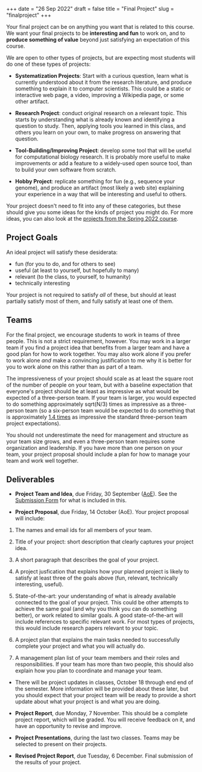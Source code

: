 +++
date = "26 Sep 2022"
draft = false
title = "Final Project"
slug = "finalproject"
+++

Your final project can be on anything you want that is related to this
course. We want your final projects to be **interesting and fun** to
work on, and to **produce something of value** beyond just satisfying
an expectation of this course.

We are open to other types of projects, but are expecting most
students will do one of these types of projects:

- **Systematization Projects**: Start with a curious question, learn
what is currently understood about it from the research literature,
and produce something to explain it to computer scientists. This could
be a static or interactive web page, a video, improving a Wikipedia
page, or some other artifact.

- **Research Project**: conduct original research on a relevant
    topic. This starts by understanding what is already known and
    identifying a question to study. Then, applying tools you learned
    in this class, and others you learn on your own, to make progress
    on answering that question.

- **Tool-Building/Improving Project**: develop some tool that will be
    useful for computational biology research. It is probably more
    useful to make improvements or add a feature to a widely-used open
    source tool, than to build your own software from scratch.

- **Hobby Project**: replicate something for fun (e.g., sequence your
genome), and produce an artifact (most likely a web site) explaining
your experience in a way that will be interesting and useful to
others.

Your project doesn't need to fit into any of these categories, but
these should give you some ideas for the kinds of project you might
do. For more ideas, you can also look at the [projects from the Spring
2022 course](https://computingbiology.github.io/s22/finalprojects/).

## Project Goals

An ideal project will satisfy these desiderata:

- fun (for you to do, and for others to see)
- useful (at least to yourself, but hopefully to many)
- relevant (to the class, to yourself, to humanity)
- technically interesting

Your project is not required to satisfy _all_ of these, but should at
least partially satisfy most of them, and fully satisfy at least one
of them.

## Teams

For the final project, we encourage students to work in teams of three
people. This is not a strict requirement, however. You may work in a
larger team if you find a project idea that benefits from a larger
team and have a good plan for how to work together. You may also work
alone if you prefer to work alone _and_ make a convincing
justification to me why it is better for you to work alone on this
rather than as part of a team.

The impressiveness of your project should scale as at least the square
root of the number of people on your team, but with a baseline
expectation that everyone's project should be at least as impressive
as what would be expected of a three-person team. If your team is
larger, you would expected to do something approximately sqrt(N/3)
times as impressive as a three-person team (so a six-person team would
be expected to do something that is approximately [1.4
times](https://www.wolframalpha.com/input?i=sqrt%286%2F3%29) as
impressive the standard three-person team project expectations).

You should not underestimate the need for management and structure as
your team size grows, and even a three-person team requires some
organization and leadership. If you have more than one person on your
team, your project proposal should include a plan for how to manage
your team and work well together.

## Deliverables

- **Project Team and Idea**, due Friday, 30 September ([AoE](https://en.wikipedia.org/wiki/Anywhere_on_Earth)). See the [Submission Form](https://forms.gle/bu5P7dMipRnnZEG49) for what is included in this.

- **Project Proposal**, due Friday, 14 October (AoE). Your project proposal will include:

1. The names and email ids for all members of your team.

2. Title of your project: short description that clearly captures your
project idea.

3. A short paragraph that describes the goal of your project.

4. A project jusfication that explains how your planned project is likely to satisfy at least three of the goals above (fun, relevant, technically interesting, useful).

5. State-of-the-art: your understanding of what is already available connected to the goal of your project. This could be other attempts to achieve the same goal (and why you think you can do something better), or work related to similar goals. A good state-of-the-art will include references to specific relevant work. For most types of projects, this would include research papers relevant to your topic.

6. A project plan that explains the main tasks needed to successfully complete your project and what you will actually do.

7. A management plan list of your team members and their roles and
responsibilities. If your team has more than two people, this should
also explain how you plan to coordinate and manage your team.

- There will be project updates in classes, October 18 through end end
  of the semester. More information will be provided about these
  later, but you should expect that your project team will be ready to
  provide a short update about what your project is and what you are
  doing.

- **Project Report**, due Monday, 7 November. This should be a
    complete project report, which will be graded. You will receive
    feedback on it, and have an opportunity to revise and improve.

- **Project Presentations**, during the last two classes. Teams may be
    selected to present on their projects.

- **Revised Project Report**, due Tuesday, 6 December. Final
    submission of the results of your project.

